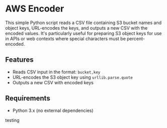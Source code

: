 # AWS Encoder

This simple Python script reads a CSV file containing S3 bucket names and object keys, URL-encodes the keys, and outputs a new CSV with the encoded values. It's particularly useful for preparing S3 object keys for use in APIs or web contexts where special characters must be percent-encoded.

## Features

- Reads CSV input in the format: `bucket,key`
- URL-encodes the S3 object key using `urllib.parse.quote`
- Outputs a new CSV with encoded keys

## Requirements

- Python 3.x (no external dependencies)

testing